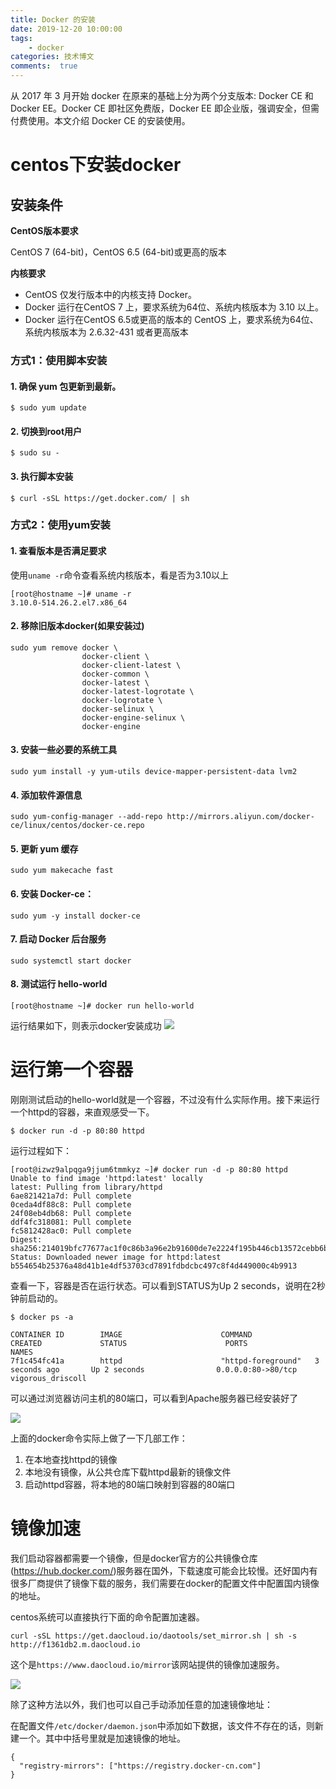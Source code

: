 ```yaml
---
title: Docker 的安装
date: 2019-12-20 10:00:00
tags:
    - docker
categories: 技术博文
comments:  true
---
```


从 2017 年 3 月开始 docker 在原来的基础上分为两个分支版本: Docker CE 和 Docker EE。Docker CE 即社区免费版，Docker EE 即企业版，强调安全，但需付费使用。本文介绍 Docker CE 的安装使用。<!-- more -->

# centos下安装docker

## 安装条件

**CentOS版本要求**

CentOS 7 (64-bit)，CentOS 6.5 (64-bit)或更高的版本

**内核要求**
- CentOS 仅发行版本中的内核支持 Docker。
- Docker 运行在CentOS 7 上，要求系统为64位、系统内核版本为 3.10 以上。
- Docker 运行在CentOS 6.5或更高的版本的 CentOS 上，要求系统为64位、系统内核版本为 2.6.32-431 或者更高版本

### 方式1：使用脚本安装

#### 1. 确保 yum 包更新到最新。

    $ sudo yum update

#### 2. 切换到root用户

    $ sudo su -

#### 3. 执行脚本安装

    $ curl -sSL https://get.docker.com/ | sh

### 方式2：使用yum安装

#### 1. 查看版本是否满足要求

使用`uname -r`命令查看系统内核版本，看是否为3.10以上
    
    [root@hostname ~]# uname -r
    3.10.0-514.26.2.el7.x86_64

#### 2. 移除旧版本docker(如果安装过)

    sudo yum remove docker \
                    docker-client \
                    docker-client-latest \
                    docker-common \
                    docker-latest \
                    docker-latest-logrotate \
                    docker-logrotate \
                    docker-selinux \
                    docker-engine-selinux \
                    docker-engine

#### 3. 安装一些必要的系统工具

    sudo yum install -y yum-utils device-mapper-persistent-data lvm2

#### 4. 添加软件源信息

    sudo yum-config-manager --add-repo http://mirrors.aliyun.com/docker-ce/linux/centos/docker-ce.repo
    
#### 5. 更新 yum 缓存

    sudo yum makecache fast
    
#### 6. 安装 Docker-ce：

    sudo yum -y install docker-ce

#### 7. 启动 Docker 后台服务

    sudo systemctl start docker

#### 8. 测试运行 hello-world

    [root@hostname ~]# docker run hello-world
    
运行结果如下，则表示docker安装成功
![](https://user-gold-cdn.xitu.io/2019/2/21/16910b45fe4893c4?w=798&h=363&f=png&s=36671)


# 运行第一个容器

刚刚测试启动的hello-world就是一个容器，不过没有什么实际作用。接下来运行一个httpd的容器，来直观感受一下。

    $ docker run -d -p 80:80 httpd 

运行过程如下：

    [root@izwz9alpqga9jjum6tmmkyz ~]# docker run -d -p 80:80 httpd
    Unable to find image 'httpd:latest' locally
    latest: Pulling from library/httpd
    6ae821421a7d: Pull complete 
    0ceda4df88c8: Pull complete 
    24f08eb4db68: Pull complete 
    ddf4fc318081: Pull complete 
    fc5812428ac0: Pull complete 
    Digest: sha256:214019bfc77677ac1f0c86b3a96e2b91600de7e2224f195b446cb13572cebb6b
    Status: Downloaded newer image for httpd:latest
    b554654b25376a48d41b1e4df53703cd7891fdbdcbc497c8f4d449000c4b9913
    
查看一下，容器是否在运行状态。可以看到STATUS为Up 2 seconds，说明在2秒钟前启动的。

    $ docker ps -a
    
    CONTAINER ID        IMAGE                      COMMAND              CREATED             STATUS                      PORTS                  NAMES
    7f1c454fc41a        httpd                      "httpd-foreground"   3 seconds ago       Up 2 seconds                0.0.0.0:80->80/tcp   vigorous_driscoll

可以通过浏览器访问主机的80端口，可以看到Apache服务器已经安装好了


![](https://user-gold-cdn.xitu.io/2019/2/22/169138878a97e9cc?w=635&h=163&f=png&s=11408)

上面的docker命令实际上做了一下几部工作：

1. 在本地查找httpd的镜像
2. 本地没有镜像，从公共仓库下载httpd最新的镜像文件
3. 启动httpd容器，将本地的80端口映射到容器的80端口


# 镜像加速

我们启动容器都需要一个镜像，但是docker官方的公共镜像仓库(https://hub.docker.com/)服务器在国外，下载速度可能会比较慢。还好国内有很多厂商提供了镜像下载的服务，我们需要在docker的配置文件中配置国内镜像的地址。

centos系统可以直接执行下面的命令配置加速器。

    curl -sSL https://get.daocloud.io/daotools/set_mirror.sh | sh -s http://f1361db2.m.daocloud.io

这个是`https://www.daocloud.io/mirror`该网站提供的镜像加速服务。

![](https://user-gold-cdn.xitu.io/2019/3/5/1694df9e5ae28074?w=1097&h=866&f=png&s=81680)

除了这种方法以外，我们也可以自己手动添加任意的加速镜像地址：

在配置文件`/etc/docker/daemon.json`中添加如下数据，该文件不存在的话，则新建一个。其中中括号里就是加速镜像的地址。

    {
      "registry-mirrors": ["https://registry.docker-cn.com"]
    }